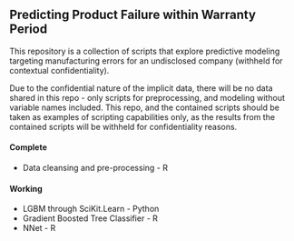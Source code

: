 ## Predicting Product Failure within Warranty Period
This repository is a collection of scripts that explore predictive modeling targeting manufacturing errors for an undisclosed company (withheld for contextual confidentiality).

Due to the confidential nature of the implicit data, there will be no data shared in this repo - only scripts for preprocessing, and modeling without variable names included. This repo, and the contained scripts should be taken as examples of scripting capabilities only, as the results from the contained scripts will be withheld for confidentiality reasons.

#### Complete
  * Data cleansing and pre-processing - R
  
#### Working
  * LGBM through SciKit.Learn - Python
  * Gradient Boosted Tree Classifier - R
  * NNet - R
